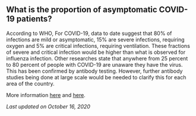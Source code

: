 ## What is the proportion of asymptomatic COVID-19 patients?

According to WHO, For COVID-19, data to date suggest that 80% of infections are mild or asymptomatic, 15% are severe infections, requiring oxygen and 5% are critical infections, requiring ventilation. These fractions of severe and critical infection would be higher than what is observed for influenza infection. Other researches state that anywhere from 25 percent to 80 percent of people with COVID-19 are unaware they have the virus. This has been confirmed by antibody testing. However, further antibody studies being done at large scale would be needed to clarify this for each area of the country.

More information [here](https://www.healthline.com/health-news/50-percent-of-people-with-covid19-not-aware-have-virus) and [here](https://www.who.int/docs/default-source/coronaviruse/situation-reports/20200306-sitrep-46-covid-19.pdf?sfvrsn=96b04adf_4).

_Last updated on October 16, 2020_
